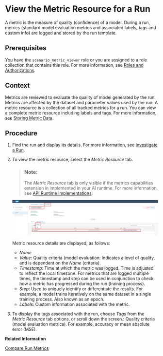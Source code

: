 <!-- loiod4f29aaeb5154b1e9f6df2766a1e2175 -->

# View the Metric Resource for a Run

A metric is the measure of quality \(confidence\) of a model. During a run, metrics \(standard model evaluation metrics and associated labels, tags and custom info\) are logged and stored by the run template.



<a name="loiod4f29aaeb5154b1e9f6df2766a1e2175__prereq_m2f_tg3_1rb"/>

## Prerequisites

You have the `scenario_metric_viewer` role or you are assigned to a role collection that contains this role. For more information, see [Roles and Authorizations](roles-and-authorizations-4ef8499.md).



## Context

Metrics are reviewed to evaluate the quality of model generated by the run. Metrics are affected by the dataset and parameter values used by the run. A metric resource is a collection of all tracked metrics for a run. You can view a complete metric resource including labels and tags. For more information, see [Storing Metric Data](https://help.sap.com/viewer/2d6c5984063c40a59eda62f4a9135bee/CLOUD/en-US/ab04f048da444d13bae08214c9d40e12.html).



## Procedure

1.  Find the run and display its details. For more information, see [Investigate a Run](investigate-a-run-e479244.md).

2.  To view the metric resource, select the *Metric Resource* tab.

    > ### Note:  
    > The *Metric Resource* tab is only visible if the metrics capabilities extension in implemented in your AI runtime. For more information, see [API Runtime Implementations](https://help.sap.com/docs/sap-ai-core/sap-ai-core-service-guide/about-ai-api).

    ![Run details with Metric Resource tab selected and key fields highlighted.](images/Image_AIL_FE_All_Run_Metric_Resource_2e99401.png)

    Metric resource details are displayed, as follows:

    -   *Name*
    -   *Value*: Quality criteria \(model evaluation: Indicates a level of quality, and is dependent on the *Name* \(criteria\).
    -   *Timestamp*: Time at which the metric was logged. Time is adjusted to reflect the local timezone. For metrics that are logged multiple times, the timestamp and step can be used in conjunction to check how a metric has progressed during the run \(training process\).
    -   *Step*: Used to uniquely identify or differentiate the results. For example, a model trains iteratively on the same dataset in a single training process. Also known as an epoch.
    -   *Labels*: Custom information associated with the metric.

3.  To display the tags associated with the run, choose *Tags* from the *Metric Resource* tab options, or scroll down the screen.: Quality criteria \(model evaluation metrics\). For example, accuracy or mean absolute error \(MSE\).


**Related Information**  


[Compare Run Metrics](compare-run-metrics-0255655.md "You compare metrics for runs to determine which configuration parameters result in optimum results.")


